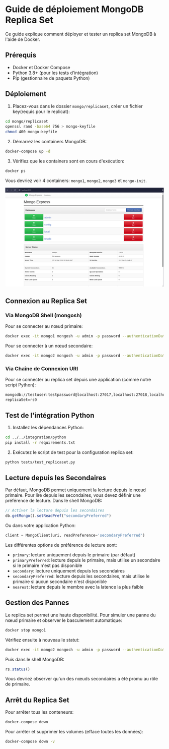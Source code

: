 # Guide de déploiement MongoDB Replica Set

Ce guide explique comment déployer et tester un replica set MongoDB à l'aide de Docker.

## Prérequis

- Docker et Docker Compose
- Python 3.8+ (pour les tests d'intégration)
- Pip (gestionnaire de paquets Python)

## Déploiement

1. Placez-vous dans le dossier `mongo/replicaset`, créer un fichier key(requis pour le replicat):

```bash
cd mongo/replicaset
openssl rand -base64 756 > mongo-keyfile
chmod 400 mongo-keyfile


```

2. Démarrez les containers MongoDB:

```bash
docker-compose up -d
```

3. Vérifiez que les containers sont en cours d'exécution:

```bash
docker ps
```
Vous devriez voir 4 containers: `mongo1`, `mongo2`, `mongo3` et `mongo-init`.

![](./image.png)
## Connexion au Replica Set

### Via MongoDB Shell (mongosh)

Pour se connecter au nœud primaire:

```bash
docker exec -it mongo1 mongosh -u admin -p password --authenticationDatabase admin
```

Pour se connecter à un nœud secondaire:

```bash
docker exec -it mongo2 mongosh -u admin -p password --authenticationDatabase admin
```

### Via Chaîne de Connexion URI

Pour se connecter au replica set depuis une application (comme notre script Python):

```
mongodb://testuser:testpassword@localhost:27017,localhost:27018,localhost:27019/testdb?replicaSet=rs0
```

## Test de l'intégration Python

1. Installez les dépendances Python:

```bash
cd ../../integration/python
pip install -r requirements.txt
```

2. Exécutez le script de test pour la configuration replica set:

```bash
python tests/test_replicaset.py
```

## Lecture depuis les Secondaires

Par défaut, MongoDB permet uniquement la lecture depuis le nœud primaire. Pour lire depuis les secondaires, vous devez définir une préférence de lecture. Dans le shell MongoDB:

```javascript
// Activer la lecture depuis les secondaires
db.getMongo().setReadPref("secondaryPreferred")
```

Ou dans votre application Python:

```python
client = MongoClient(uri, readPreference='secondaryPreferred')
```

Les différentes options de préférence de lecture sont:
- `primary`: lecture uniquement depuis le primaire (par défaut)
- `primaryPreferred`: lecture depuis le primaire, mais utilise un secondaire si le primaire n'est pas disponible
- `secondary`: lecture uniquement depuis les secondaires
- `secondaryPreferred`: lecture depuis les secondaires, mais utilise le primaire si aucun secondaire n'est disponible
- `nearest`: lecture depuis le membre avec la latence la plus faible

## Gestion des Pannes

Le replica set permet une haute disponibilité. Pour simuler une panne du nœud primaire et observer le basculement automatique:

```bash
docker stop mongo1
```

Vérifiez ensuite à nouveau le statut:

```bash
docker exec -it mongo2 mongosh -u admin -p password --authenticationDatabase admin
```

Puis dans le shell MongoDB:

```javascript
rs.status()
```

Vous devriez observer qu'un des nœuds secondaires a été promu au rôle de primaire.

## Arrêt du Replica Set

Pour arrêter tous les conteneurs:

```bash
docker-compose down
```

Pour arrêter et supprimer les volumes (efface toutes les données):

```bash
docker-compose down -v
```